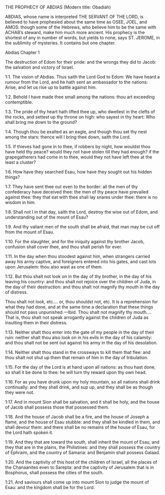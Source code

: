 THE PROPHECY OF ABDIAS
(Modern title: Obadiah)

ABDIAS, whose name is interpreted THE SERVANT OF THE LORD, is believed
to have prophesied about the same time as OSEE, JOEL, and AMOS: though
some of the Hebrews, who believe him to be the same with ACHAB’s
steward, make him much more ancient. His prophecy is the shortest of
any in number of words, but yields to none, says ST. JEROME, in the
sublimity of mysteries. It contains but one chapter.


Abdias Chapter 1

The destruction of Edom for their pride: and the wrongs they did to
Jacob: the salvation and victory of Israel.

1:1. The vision of Abdias. Thus saith the Lord God to Edom: We have
heard a rumour from the Lord, and he hath sent an ambassador to the
nations: Arise, and let us rise up to battle against him.

1:2. Behold I have made thee small among the nations: thou art
exceeding contemptible.

1:3. The pride of thy heart hath lifted thee up, who dwellest in the
clefts of the rocks, and settest up thy throne on high: who sayest in
thy heart: Who shall bring me down to the ground?

1:4. Though thou be exalted as an eagle, and though thou set thy nest
among the stars: thence will I bring thee down, saith the Lord.

1:5. If thieves had gone in to thee, if robbers by night, how wouldst
thou have held thy peace? would they not have stolen till they had
enough? if the grapegatherers had come in to thee, would they not have
left thee at the least a cluster?

1:6. How have they searched Esau, how have they sought out his hidden
things?

1:7. They have sent thee out even to the border: all the men of thy
confederacy have deceived thee: the men of thy peace have prevailed
against thee: they that eat with thee shall lay snares under thee:
there is no wisdom in him.

1:8. Shall not I in that day, saith the Lord, destroy the wise out of
Edom, and understanding out of the mount of Esau?

1:9. And thy valiant men of the south shall be afraid, that man may be
cut off from the mount of Esau.

1:10. For the slaughter, and for the iniquity against thy brother
Jacob, confusion shall cover thee, and thou shalt perish for ever.

1:11. In the day when thou stoodest against him, when strangers carried
away his army captive, and foreigners entered into his gates, and cast
lots upon Jerusalem: thou also wast as one of them.

1:12. But thou shalt not look on in the day of thy brother, in the day
of his leaving his country: and thou shalt not rejoice over the
children of Juda, in the day of their destruction: and thou shalt not
magnify thy mouth in the day of distress.

Thou shalt not look, etc.... or, thou shouldst not, etc. It is a
reprehension for what they had done, and at the same time a declaration
that these things should not pass unpunished.—Ibid. Thou shalt not
magnify thy mouth.... That is, thou shalt not speak arrogantly against
the children of Juda as insulting them in their distress.

1:13. Neither shalt thou enter into the gate of my people in the day of
their ruin: neither shalt thou also look on in his evils in the day of
his calamity: and thou shalt not be sent out against his army in the
day of his desolation.

1:14. Neither shalt thou stand in the crossways to kill them that flee:
and thou shalt not shut up them that remain of him in the day of
tribulation.

1:15. For the day of the Lord is at hand upon all nations: as thou hast
done, so shall it be done to thee: he will turn thy reward upon thy own
head.

1:16. For as you have drunk upon my holy mountain, so all nations shall
drink continually: and they shall drink, and sup up, and they shall be
as though they were not.

1:17. And in mount Sion shall be salvation, and it shall be holy, and
the house of Jacob shall possess those that possessed them.

1:18. And the house of Jacob shall be a fire, and the house of Joseph a
flame, and the house of Esau stubble: and they shall be kindled in
them, and shall devour them: and there shall be no remains of the house
of Esau, for the Lord hath spoken it.

1:19. And they that are toward the south, shall inherit the mount of
Esau, and they that are in the plains, the Philistines: and they shall
possess the country of Ephraim, and the country of Samaria: and
Benjamin shall possess Galaad.

1:20. And the captivity of this host of the children of Israel, all the
places of the Chanaanites even to Sarepta: and the captivity of
Jerusalem that is in Bosphorus, shall possess the cities of the south.

1:21. And saviours shall come up into mount Sion to judge the mount of
Esau: and the kingdom shall be for the Lord.

